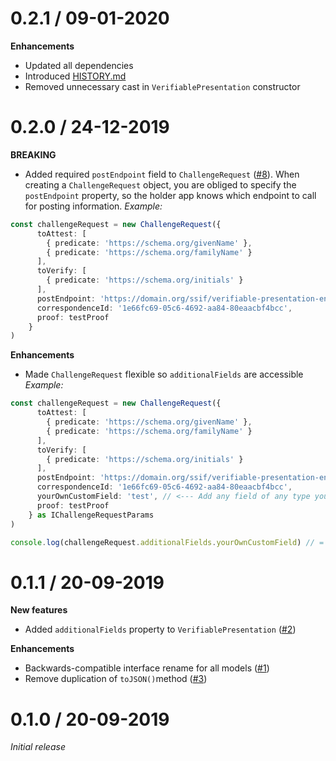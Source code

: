 # 0.2.1 / 09-01-2020

**Enhancements**
- Updated all dependencies
- Introduced [HISTORY.md](HISTORY.md)
- Removed unnecessary cast in `VerifiablePresentation` constructor

# 0.2.0 / 24-12-2019

**BREAKING**
- Added required `postEndpoint` field to `ChallengeRequest` ([#8](https://github.com/rabobank-blockchain/vp-toolkit-models/issues/8)). When creating a `ChallengeRequest` object, you are obliged to specify the `postEndpoint` property, so the holder app knows which endpoint to call for posting information.
*Example:*
```ts
const challengeRequest = new ChallengeRequest({
      toAttest: [
        { predicate: 'https://schema.org/givenName' },
        { predicate: 'https://schema.org/familyName' }
      ],
      toVerify: [
        { predicate: 'https://schema.org/initials' }
      ],
      postEndpoint: 'https://domain.org/ssif/verifiable-presentation-endpoint', // <--- New field
      correspondenceId: '1e66fc69-05c6-4692-aa84-80eaacbf4bcc',
      proof: testProof
    }
)
```

**Enhancements**

- Made `ChallengeRequest` flexible so `additionalFields` are accessible
*Example:*
```ts
const challengeRequest = new ChallengeRequest({
      toAttest: [
        { predicate: 'https://schema.org/givenName' },
        { predicate: 'https://schema.org/familyName' }
      ],
      toVerify: [
        { predicate: 'https://schema.org/initials' }
      ],
      postEndpoint: 'https://domain.org/ssif/verifiable-presentation-endpoint',
      correspondenceId: '1e66fc69-05c6-4692-aa84-80eaacbf4bcc',
      yourOwnCustomField: 'test', // <--- Add any field of any type you'd like
      proof: testProof
    } as IChallengeRequestParams
)

console.log(challengeRequest.additionalFields.yourOwnCustomField) // = test
```

# 0.1.1 / 20-09-2019

**New features**
- Added `additionalFields` property to `VerifiablePresentation` ([#2](https://github.com/rabobank-blockchain/vp-toolkit-models/issues/2))

**Enhancements**
- Backwards-compatible interface rename for all models ([#1](https://github.com/rabobank-blockchain/vp-toolkit-models/issues/1))
- Remove duplication of `toJSON()`method ([#3](https://github.com/rabobank-blockchain/vp-toolkit-models/issues/3))

# 0.1.0 / 20-09-2019

*Initial release*

